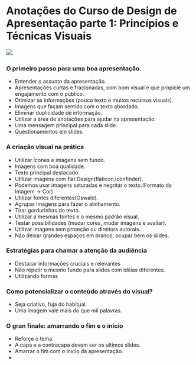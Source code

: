 # Anotações do Curso de Design de Apresentação parte 1: Princípios e Técnicas Visuais
![](https://www.alura.com.br/assets/api/share/curso-apresentacao-design.png).

### O primeiro passo para uma boa apresentação.
* Entender o assunto da apresentação.
* Apresentações curtas e fracionadas, com bom visual e que propicie um engajamento com o público.
* Otimizar as informações (pouco texto e muitos recursos visuais).
* Imagens que façam sentido com o texto abordado.
* Eliminar duplicidade de informação.
* Utilizar a área de anotações para ajudar na apresentação.
* Uma mensagem principal para cada slide.
* Questionamentos em slides.

### A criação visual na prática
* Utilizar Ícones e imagens sem fundo.
* Imagens com boa qualidade.
* Texto principal destacado.
* Utilizar imagens com flat Design(flaticon,iconfinder).
* Podemos usar imagens saturadas e negritar o texto.(Formato da Imagem -> Cor)
* Utilizar fontes diferentes(Oswald).
* Agrupar imagens para fazer o alinhamento.
* Tirar gordurinhas do texto.
* Utilizar a mesmas fontes e o mesmo padrão visual.
* Testar possibilidades (mudar cores, mudar imagens e avaliar).
* Utilizar imagens sem proteção ou direitors autorais.
* Não deixar grandes espaços em branco, ocupar bem os slides.

### Estratégias para chamar a atenção da audiência
* Destacar informações cruciais e relevantes
* Não repetir o mesmo fundo para slides com idéias diferentes.
* Utilizando formas

###  Como potencializar o conteúdo através do visual?
* Seja criativo, fuja do habitual.
* Uma imagem vale mais do que mil palavras.

 ### O gran finale: amarrando o fim e o início
 * Reforçe o tema.
 * A capa e a contracapa devem ser os ultimos slides.
 * Amarrar o fim com o ínicio da apresentação.
 * 
